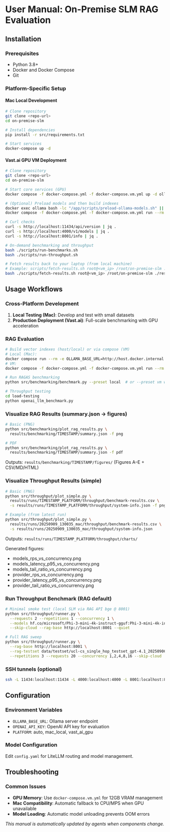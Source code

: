 # User Manual: On-Premise SLM RAG Evaluation

## Installation

### Prerequisites
- Python 3.8+
- Docker and Docker Compose
- Git

### Platform-Specific Setup

#### Mac Local Development
```bash
# Clone repository
git clone <repo-url>
cd on-premise-slm

# Install dependencies
pip install -r src/requirements.txt

# Start services
docker-compose up -d
```

#### Vast.ai GPU VM Deployment
```bash
# Clone repository
git clone <repo-url>
cd on-premise-slm

# Start core services (GPU)
docker compose -f docker-compose.yml -f docker-compose.vm.yml up -d ollama litellm rag-api-bge rag-api-qwen3 rag-api-e5

# (Optional) Preload models and then build indexes
docker exec ollama bash -lc "/app/scripts/preload-ollama-models.sh" || ./scripts/preload-ollama-models.sh
docker compose -f docker-compose.yml -f docker-compose.vm.yml run --rm -e OLLAMA_BASE_URL=http://ollama:11434 index-builder --preset vm

# Curl checks
curl -s http://localhost:11434/api/version | jq .
curl -s http://localhost:4000/v1/models | jq .
curl -s http://localhost:8001/info | jq .

# On-demand benchmarking and throughput
bash ./scripts/run-benchmarks.sh
bash ./scripts/run-throughput.sh

# Fetch results back to your laptop (from local machine)
# Example: scripts/fetch-results.sh root@<vm_ip> /root/on-premise-slm ./results_remote <ssh_port>
bash ./scripts/fetch-results.sh root@<vm_ip> /root/on-premise-slm ./results_remote 22
```

## Usage Workflows

### Cross-Platform Development
1. **Local Testing (Mac)**: Develop and test with small datasets
2. **Production Deployment (Vast.ai)**: Full-scale benchmarking with GPU acceleration

### RAG Evaluation
```bash
# Build vector indexes (host/local) or via compose (VM)
# Local (Mac):
docker compose run --rm -e OLLAMA_BASE_URL=http://host.docker.internal:11434 index-builder --preset local
# VM:
docker compose -f docker-compose.yml -f docker-compose.vm.yml run --rm -e OLLAMA_BASE_URL=http://ollama:11434 index-builder --preset vm

# Run RAGAS benchmarking
python src/benchmarking/benchmark.py --preset local  # or --preset vm when running inside compose

# Throughput testing
cd load-testing
python openai_llm_benchmark.py
```

### Visualize RAG Results (summary.json → figures)
```bash
# Basic (PNG)
python src/benchmarking/plot_rag_results.py \
  results/benchmarking/TIMESTAMP/summary.json -f png

# PDF
python src/benchmarking/plot_rag_results.py \
  results/benchmarking/TIMESTAMP/summary.json -f pdf
```
Outputs: `results/benchmarking/TIMESTAMP/figures/` (Figures A–E + CSV/MD/HTML)

### Visualize Throughput Results (simple)
```bash
# Basic (PNG)
python src/throughput/plot_simple.py \
  results/runs/TIMESTAMP_PLATFORM/throughput/benchmark-results.csv \
  -s results/runs/TIMESTAMP_PLATFORM/throughput/system-info.json -f png

# Example (from latest run)
python src/throughput/plot_simple.py \
  results/runs/20250909_130035_mac/throughput/benchmark-results.csv \
  -s results/runs/20250909_130035_mac/throughput/system-info.json
```
Outputs: `results/runs/TIMESTAMP_PLATFORM/throughput/charts/`

Generated figures:
- models_rps_vs_concurrency.png
- models_latency_p95_vs_concurrency.png
- models_tail_ratio_vs_concurrency.png
- provider_rps_vs_concurrency.png
- provider_latency_p95_vs_concurrency.png
- provider_tail_ratio_vs_concurrency.png

### Run Throughput Benchmark (RAG default)
```bash
# Minimal smoke test (local SLM via RAG API bge @ 8001)
python src/throughput/runner.py \
  --requests 2 --repetitions 1 --concurrency 1 \
  --models hf.co/microsoft/Phi-3-mini-4k-instruct-gguf:Phi-3-mini-4k-instruct-q4.gguf \
  --skip-cloud --rag-base http://localhost:8001 --quiet

# Full RAG sweep
python src/throughput/runner.py \
  --rag-base http://localhost:8001 \
  --rag-testset data/testset/ucl-cs_single_hop_testset_gpt-4.1_20250906_111904.json \
  --repetitions 3 --requests 20 --concurrency 1,2,4,8,16 --skip-cloud
```

### SSH tunnels (optional)
```bash
ssh -L 11434:localhost:11434 -L 4000:localhost:4000 -L 8001:localhost:8001 -L 3000:localhost:3000 <user>@<vm_ip>
```

## Configuration

### Environment Variables
- `OLLAMA_BASE_URL`: Ollama server endpoint
- `OPENAI_API_KEY`: OpenAI API key for evaluation
- `PLATFORM`: auto, mac_local, vast_ai_gpu

### Model Configuration
Edit `config.yaml` for LiteLLM routing and model management.

## Troubleshooting

### Common Issues
- **GPU Memory**: Use `docker-compose.vm.yml` for 12GB VRAM management
- **Mac Compatibility**: Automatic fallback to CPU/MPS when GPU unavailable
- **Model Loading**: Automatic model unloading prevents OOM errors

*This manual is automatically updated by agents when components change.*
